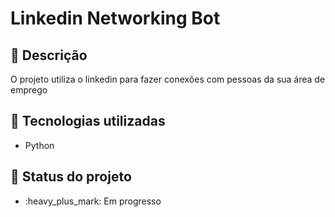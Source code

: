 # Linkedin Networking Bot

## :memo: Descrição
O projeto utiliza o linkedin para fazer conexões com pessoas da sua área de emprego

## :wrench: Tecnologias utilizadas
* Python

## :dart: Status do projeto
* :heavy_plus_mark:  Em progresso
